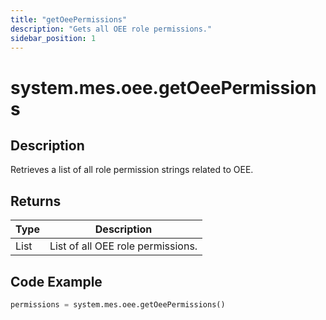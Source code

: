 ```yaml
---
title: "getOeePermissions"
description: "Gets all OEE role permissions."
sidebar_position: 1
---
```


# system.mes.oee.getOeePermissions

## Description
Retrieves a list of all role permission strings related to OEE.

## Returns
| Type         | Description                          |
|--------------|--------------------------------------|
| List<String> | List of all OEE role permissions.    |

## Code Example
```python
permissions = system.mes.oee.getOeePermissions()
```

